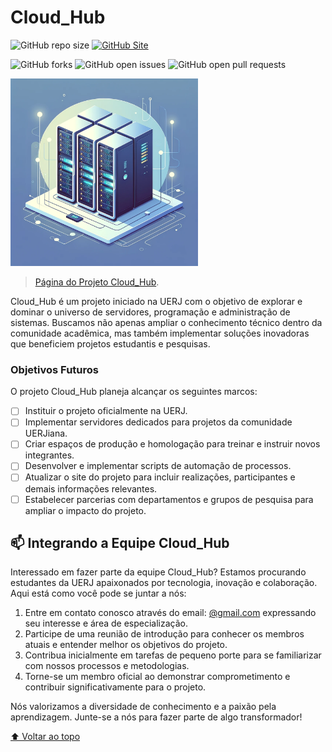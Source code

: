 # Cloud_Hub

![GitHub repo size](https://img.shields.io/github/repo-size/DanielMelloo/CloudHub?style=for-the-badge)
[![GitHub Site](https://img.shields.io/website?down_color=red&down_message=Offline&style=for-the-badge&up_color=green&up_message=Online&url=https%3A%2F%2FDanielMelloo.github.io%2FCloudHub%2F)](https://DanielMelloo.github.io/CloudHub/)

![GitHub forks](https://img.shields.io/github/forks/DanielMelloo/CloudHub?style=for-the-badge)
![GitHub open issues](https://img.shields.io/github/issues/DanielMelloo/CloudHub?style=for-the-badge)
![GitHub open pull requests](https://img.shields.io/github/issues-pr/DanielMelloo/CloudHub?style=for-the-badge)

<img src="./media/landingImage.webp" alt="Imagem Destaque do Cloud_Hub, mostrando um servidor" width="300" height="auto">


> [Página do Projeto Cloud_Hub](https://danielmelloo.github.io/CloudHub/).

Cloud_Hub é um projeto iniciado na UERJ com o objetivo de explorar e dominar o universo de servidores, programação e administração de sistemas. Buscamos não apenas ampliar o conhecimento técnico dentro da comunidade acadêmica, mas também implementar soluções inovadoras que beneficiem projetos estudantis e pesquisas.

### Objetivos Futuros

O projeto Cloud_Hub planeja alcançar os seguintes marcos:

- [ ] Instituir o projeto oficialmente na UERJ.
- [ ] Implementar servidores dedicados para projetos da comunidade UERJiana.
- [ ] Criar espaços de produção e homologação para treinar e instruir novos integrantes.
- [ ] Desenvolver e implementar scripts de automação de processos.
- [ ] Atualizar o site do projeto para incluir realizações, participantes e demais informações relevantes.
- [ ] Estabelecer parcerias com departamentos e grupos de pesquisa para ampliar o impacto do projeto.

## 📫 Integrando a Equipe Cloud_Hub

Interessado em fazer parte da equipe Cloud_Hub? Estamos procurando estudantes da UERJ apaixonados por tecnologia, inovação e colaboração. Aqui está como você pode se juntar a nós:

1. Entre em contato conosco através do email: [@gmail.com](mailto:@gmail.com) expressando seu interesse e área de especialização.
2. Participe de uma reunião de introdução para conhecer os membros atuais e entender melhor os objetivos do projeto.
3. Contribua inicialmente em tarefas de pequeno porte para se familiarizar com nossos processos e metodologias.
4. Torne-se um membro oficial ao demonstrar comprometimento e contribuir significativamente para o projeto.

Nós valorizamos a diversidade de conhecimento e a paixão pela aprendizagem. Junte-se a nós para fazer parte de algo transformador!

[⬆ Voltar ao topo](#Cloud_Hub)<br>

